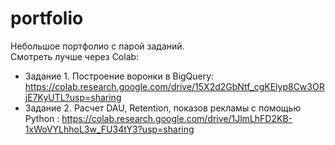# portfolio
Небольшое портфолио с парой заданий. <br>
Смотреть лучше через Colab:
- Задание 1. Построение воронки в BigQuery: https://colab.research.google.com/drive/15X2d2GbNtf_cgKElyp8Cw3ORjE7KyUTL?usp=sharing
- Задание 2. Расчет DAU, Retention, показов рекламы с помощью Python : https://colab.research.google.com/drive/1JlmLhFD2KB-1xWoVYLhhoL3w_FU34tY3?usp=sharing
